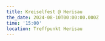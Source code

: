 ```yaml
---
title: Kreiselfest @ Herisau
the_date: 2024-08-10T00:00:00.000Z
time: '15:00'
location: Treffpunkt Herisau
---
```


